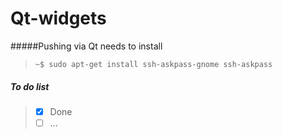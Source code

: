 # Qt-widgets 

#####Pushing via Qt needs to install
> `~$ sudo apt-get install ssh-askpass-gnome ssh-askpass`
 
 
 
##### To do list
>- [x] Done
>- [ ] ...
